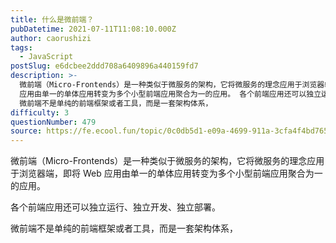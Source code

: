 ```yaml
---
title: 什么是微前端？
pubDatetime: 2021-07-11T11:08:10.000Z
author: caorushizi
tags:
  - JavaScript
postSlug: e6dcbee2ddd708a6409896a440159fd7
description: >-
  微前端（Micro-Frontends）是一种类似于微服务的架构，它将微服务的理念应用于浏览器端，即将 Web
  应用由单一的单体应用转变为多个小型前端应用聚合为一的应用。 各个前端应用还可以独立运行、独立开发、独立部署。
  微前端不是单纯的前端框架或者工具，而是一套架构体系，
difficulty: 3
questionNumber: 479
source: https://fe.ecool.fun/topic/0c0db5d1-e09a-4699-911a-3cfa4f4bd765
---
```


微前端（Micro-Frontends）是一种类似于微服务的架构，它将微服务的理念应用于浏览器端，即将 Web 应用由单一的单体应用转变为多个小型前端应用聚合为一的应用。

各个前端应用还可以独立运行、独立开发、独立部署。

微前端不是单纯的前端框架或者工具，而是一套架构体系，
